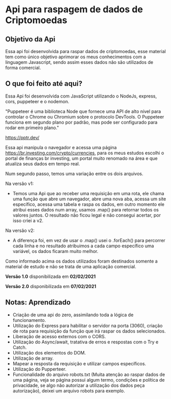 # Api para raspagem de dados de Criptomoedas

## Objetivo da Api

Essa api foi desenvolvida para raspar dados de criptomoedas, esse material tem como único objetivo aprimorar os meus conhecimentos com a linguagem Javascript, sendo assim esses dados não são utilizados de forma comercial.

## O que foi feito até aqui?

Essa Api foi desenvolvida com JavaScript utilizando o NodeJs, express, cors, puppeteer e o nodemon.

"Puppeteer é uma biblioteca Node que fornece uma API de alto nível para controlar o Chrome ou Chromium sobre o protocolo DevTools. O Puppeteer funciona em segundo plano por padrão, mas pode ser configurado para rodar em primeiro plano."

<https://pptr.dev/>

Essa api manipula o navegador e acessa uma página <https://br.investing.com/crypto/currencies>, para os meus estudos escolhi o portal de finanças br investing, um portal muito renomado na área e que atualiza seus dados em tempo real.

Num segundo passo, temos uma variação entre os dois arquivos.

Na versão v1:

- Temos uma Api que ao receber uma requisição em uma rota, ele chama uma função que abre um navegador, abre uma nova aba, acessa um site específico, acessa uma tabela e raspa os dados, em outro momento ele atribui esses dados num array, usamos .map() para retornar todos os valores juntos. O resultado não ficou legal e não consegui acertar, por isso criei a v2.

Na versão v2:

- A diferença foi, em vez de usar o .map() usei o .forEach() para percorrer cada linha e no resultado atribuimos a cada campo específico uma variável, os dados ficaram muito melhor.

Como informado acima os dados utilizados foram destinados somente a material de estudo e não se trata de uma aplicação comercial.

**Versão 1.0** disponibilizada em **02/02/2021**

**Versão 2.0** disponibilizada em **07/02/2021**

## **Notas:** Aprendizado

- Criação de uma api do zero, assimilando toda a lógica de funcionamento.
- Utilização do Express para habilitar o servidor na porta (3060), criação de rota para requisição da função que irá raspar os dados selecionados.
- Liberação de acesso externos com o CORS.
- Utilização do Async/await, tratativa de erros e respostas com o Try e Catch.
- Utilização dos elementos do DOM.
- Utilização de array.
- Mapear a resposta da requisição e utilizar campos específicos.
- Utilização do Pupperteer.
- Funcionalidade do arquivo robots.txt (Muita atenção ao raspar dados de uma página, veja se página possui algum termo, condições e política de privacidade, se algo não autorizar a utilização dos dados peça autorização), deixei um arquivo robots para exemplo.
